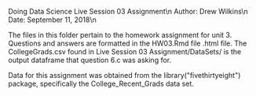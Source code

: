 Doing Data Science Live Session 03 Assignment\n
Author: Drew Wilkins\n
Date: September 11, 2018\n



The files in this folder pertain to the homework assignment for unit 3.
Questions and answers are formatted in the HW03.Rmd file .html file.
The CollegeGrads.csv found in Live Session 03 Assignment/DataSets/ is
the output dataframe that question 6.c was asking for.

Data for this assignment was obtained from the library("fivethirtyeight")
package, specifically the College_Recent_Grads data set.
